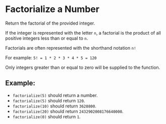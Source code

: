 # Factorialize a Number

Return the factorial of the provided integer.

If the integer is represented with the letter `n`, a factorial is the product of all positive integers less than or equal to `n`.

Factorials are often represented with the shorthand notation `n!`

For example: `5! = 1 * 2 * 3 * 4 * 5 = 120`

Only integers greater than or equal to zero will be supplied to the function.

## Example:

-   `factorialize(5)` should return a number.
-   `factorialize(5)` should return `120`.
-   `factorialize(10)` should return `3628800`.
-   `factorialize(20)` should return `2432902008176640000`.
-   `factorialize(0)` should return `1`.

